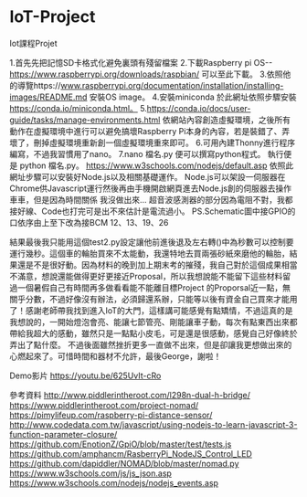 # IoT-Project
Iot課程Projet

1.首先先把記憶SD卡格式化避免裏頭有殘留檔案
2.下載Raspberry pi OS--https://www.raspberrypi.org/downloads/raspbian/ 可以至此下載。
3.依照他的導覽https://www.raspberrypi.org/documentation/installation/installing-images/README.md 安裝OS image。
4.安裝miniconda 於此網址依照步驟安裝 https://conda.io/miniconda.html。
5.https://conda.io/docs/user-guide/tasks/manage-environments.html 依網站內容創造虛擬環境，之後所有動作在虛擬環境中進行可以避免搞壞Raspberry Pi本身的內容，若是裝錯了、弄壞了，刪掉虛擬環境重新創一個虛擬環境重來即可。
6.可用內建Thonny進行程序編寫，不過我習慣用了nano。
7.nano 檔名.py 便可以撰寫python程式。
執行便是 python 檔名.py。
https://www.w3schools.com/nodejs/default.asp 依照此網址步驟可以安裝好Node.js以及相關基礎運作。
Node.js可以架設一伺服器在Chrome供Javascript運行然後再由手機開啟網頁進去Node.js創的伺服器去操作車車，但是因為時間關係 我沒做出來...
超音波感測器的部分因為電阻不對，我都接好線、Code也打完可是出不來估計是電流過小。
PS.Schematic圖中接GPIO的口依序由上至下改為接BCM 12、13、19、26

結果最後我只能用這個test2.py設定讓他前進後退及左右轉()中為秒數可以控制要運行幾秒。這個車的輪胎買來不太能動，我還特地去買兩張砂紙來磨他的輪胎，結果還是不是很好動。因為材料的晚到加上期末考的摧殘，我自己對於這個成果相當不滿意，想說還能做得更好更接近Proposal，所以我想說能不能留下這些材料留過一個暑假自己有時間再多做看看能不能離目標Project 的Proporsal近一點，無關乎分數，不過好像沒有辦法，必須歸還系辦，只能等以後有資金自己買來才能用了！感謝老師帶我找到進入IoT的大門，這樣講可能感覺有點矯情，不過這真的是我想說的，一開始燈泡會亮、能讓七節管亮、剛能讓車子動，每次有點東西出來都帶給我超大的感動，雖然只是一點點小皮毛，可是還是很感動，感覺自己好像終於弄出了點什麼。
不過後面雖然挫折更多一直做不出來，但是卻讓我更想做出來的心燃起來了。可惜時間和器材不允許，最後George，謝啦！

Demo影片
https://youtu.be/625UvIt-cRo

參考資料
http://www.piddlerintheroot.com/l298n-dual-h-bridge/
https://www.piddlerintheroot.com/project-nomad/
https://pimylifeup.com/raspberry-pi-distance-sensor/
http://www.codedata.com.tw/javascript/using-nodejs-to-learn-javascript-3-function-parameter-closure/
https://github.com/EnotionZ/GpiO/blob/master/test/tests.js
https://github.com/amphancm/RasberryPi_NodeJS_Control_LED
https://github.com/dapiddler/NOMAD/blob/master/nomad.py
https://www.w3schools.com/js/js_json.asp
https://www.w3schools.com/nodejs/nodejs_events.asp

